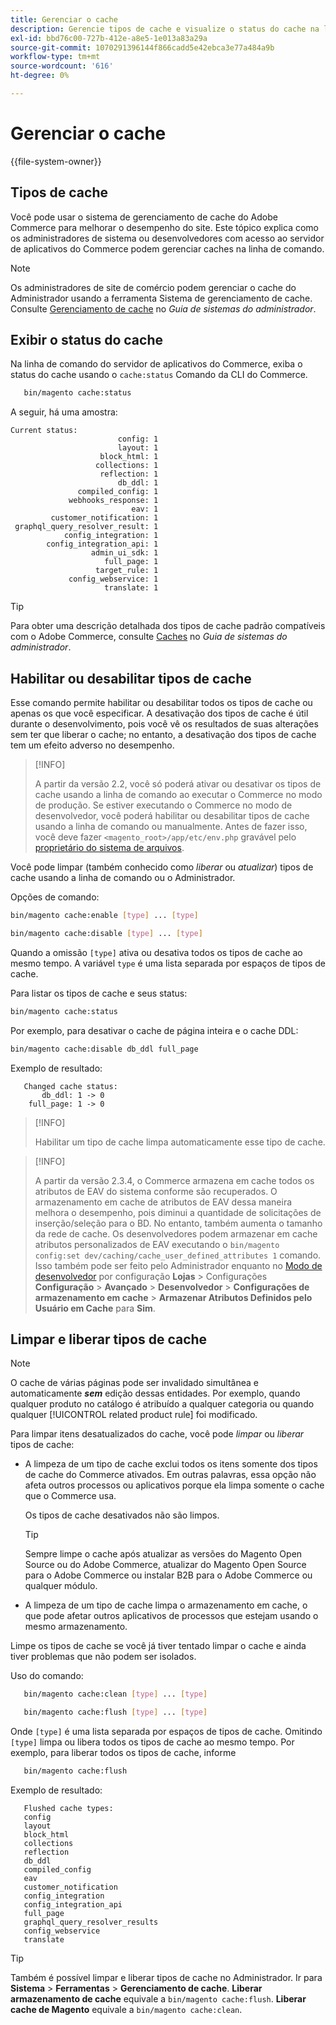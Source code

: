 ```yaml
---
title: Gerenciar o cache
description: Gerencie tipos de cache e visualize o status do cache na linha de comando usando a CLI do Commerce
exl-id: bbd76c00-727b-412e-a8e5-1e013a83a29a
source-git-commit: 1070291396144f866cadd5e42ebca3e77a484a9b
workflow-type: tm+mt
source-wordcount: '616'
ht-degree: 0%

---
```


# Gerenciar o cache

{{file-system-owner}}

## Tipos de cache

Você pode usar o sistema de gerenciamento de cache do Adobe Commerce para melhorar o desempenho do site. Este tópico explica como os administradores de sistema ou desenvolvedores com acesso ao servidor de aplicativos do Commerce podem gerenciar caches na linha de comando.

>[!NOTE]
>
>
>Os administradores de site de comércio podem gerenciar o cache do Administrador usando a ferramenta Sistema de gerenciamento de cache. Consulte [Gerenciamento de cache](https://experienceleague.adobe.com/en/docs/commerce-admin/systems/tools/cache-management) no _Guia de sistemas do administrador_.


## Exibir o status do cache

Na linha de comando do servidor de aplicativos do Commerce, exiba o status do cache usando o `cache:status` Comando da CLI do Commerce.

```bash
   bin/magento cache:status
```

<!-- where `--bootstrap=` is a URL-encoded associative array of Commerce [application bootstrap parameters](../bootstrap/set-parameters.md) and values. -->

A seguir, há uma amostra:

```terminal
Current status:
                        config: 1
                        layout: 1
                    block_html: 1
                   collections: 1
                    reflection: 1
                        db_ddl: 1
               compiled_config: 1
             webhooks_response: 1
                           eav: 1
         customer_notification: 1
 graphql_query_resolver_result: 1
            config_integration: 1
        config_integration_api: 1
                  admin_ui_sdk: 1
                     full_page: 1
                   target_rule: 1
             config_webservice: 1
                     translate: 1
```

>[!TIP]
>
>Para obter uma descrição detalhada dos tipos de cache padrão compatíveis com o Adobe Commerce, consulte [Caches](https://experienceleague.adobe.com/en/docs/commerce-admin/systems/tools/cache-management#caches) no _Guia de sistemas do administrador_.


## Habilitar ou desabilitar tipos de cache

Esse comando permite habilitar ou desabilitar todos os tipos de cache ou apenas os que você especificar. A desativação dos tipos de cache é útil durante o desenvolvimento, pois você vê os resultados de suas alterações sem ter que liberar o cache; no entanto, a desativação dos tipos de cache tem um efeito adverso no desempenho.

>[!INFO]
>
>A partir da versão 2.2, você só poderá ativar ou desativar os tipos de cache usando a linha de comando ao executar o Commerce no modo de produção. Se estiver executando o Commerce no modo de desenvolvedor, você poderá habilitar ou desabilitar tipos de cache usando a linha de comando ou manualmente. Antes de fazer isso, você deve fazer `<magento_root>/app/etc/env.php` gravável pelo [proprietário do sistema de arquivos](../../installation/prerequisites/file-system/overview.md).

Você pode limpar (também conhecido como _liberar_ ou _atualizar_) tipos de cache usando a linha de comando ou o Administrador.

Opções de comando:

```bash
bin/magento cache:enable [type] ... [type]
```

```bash
bin/magento cache:disable [type] ... [type]
```

Quando a omissão `[type]` ativa ou desativa todos os tipos de cache ao mesmo tempo. A variável `type` é uma lista separada por espaços de tipos de cache.

<!-- `--bootstrap=` is a URL-encoded associative array of Commerce [application bootstrap parameters](../bootstrap/set-parameters.md#bootstrap-parameters) and values. -->

Para listar os tipos de cache e seus status:

```bash
bin/magento cache:status
```

Por exemplo, para desativar o cache de página inteira e o cache DDL:

```bash
bin/magento cache:disable db_ddl full_page
```

Exemplo de resultado:

```terminal
   Changed cache status:
       db_ddl: 1 -> 0
    full_page: 1 -> 0
```

>[!INFO]
>
>Habilitar um tipo de cache limpa automaticamente esse tipo de cache.

>[!INFO]
>
>A partir da versão 2.3.4, o Commerce armazena em cache todos os atributos de EAV do sistema conforme são recuperados. O armazenamento em cache de atributos de EAV dessa maneira melhora o desempenho, pois diminui a quantidade de solicitações de inserção/seleção para o BD. No entanto, também aumenta o tamanho da rede de cache. Os desenvolvedores podem armazenar em cache atributos personalizados de EAV executando o `bin/magento config:set dev/caching/cache_user_defined_attributes 1` comando. Isso também pode ser feito pelo Administrador enquanto no [Modo de desenvolvedor](../bootstrap/application-modes.md) por configuração **Lojas** > Configurações **Configuração** > **Avançado** > **Desenvolvedor** > **Configurações de armazenamento em cache** > **Armazenar Atributos Definidos pelo Usuário em Cache** para **Sim**.

## Limpar e liberar tipos de cache

>[!NOTE]
>
>O cache de várias páginas pode ser invalidado simultânea e automaticamente **_sem_** edição dessas entidades. Por exemplo, quando qualquer produto no catálogo é atribuído a qualquer categoria ou quando qualquer [!UICONTROL related product rule] foi modificado.

Para limpar itens desatualizados do cache, você pode _limpar_ ou _liberar_ tipos de cache:

- A limpeza de um tipo de cache exclui todos os itens somente dos tipos de cache do Commerce ativados. Em outras palavras, essa opção não afeta outros processos ou aplicativos porque ela limpa somente o cache que o Commerce usa.

  Os tipos de cache desativados não são limpos.

  >[!TIP]
  >
  >Sempre limpe o cache após atualizar as versões do Magento Open Source ou do Adobe Commerce, atualizar do Magento Open Source para o Adobe Commerce ou instalar B2B para o Adobe Commerce ou qualquer módulo.

- A limpeza de um tipo de cache limpa o armazenamento em cache, o que pode afetar outros aplicativos de processos que estejam usando o mesmo armazenamento.

Limpe os tipos de cache se você já tiver tentado limpar o cache e ainda tiver problemas que não podem ser isolados.

Uso do comando:

```bash
   bin/magento cache:clean [type] ... [type]
```

```bash
   bin/magento cache:flush [type] ... [type]
```

Onde `[type]` é uma lista separada por espaços de tipos de cache. Omitindo `[type]` limpa ou libera todos os tipos de cache ao mesmo tempo. Por exemplo, para liberar todos os tipos de cache, informe

```bash
   bin/magento cache:flush
```

Exemplo de resultado:

```terminal
   Flushed cache types:
   config
   layout
   block_html
   collections
   reflection
   db_ddl
   compiled_config
   eav
   customer_notification
   config_integration
   config_integration_api
   full_page
   graphql_query_resolver_results
   config_webservice
   translate
```

>[!TIP]
>
>Também é possível limpar e liberar tipos de cache no Administrador. Ir para **Sistema** > **Ferramentas** > **Gerenciamento de cache**. **Liberar armazenamento de cache** equivale a `bin/magento cache:flush`. **Liberar cache de Magento** equivale a `bin/magento cache:clean`.
